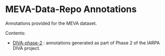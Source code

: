 # MEVA-Data-Repo Annotations

Annotations provided for the MEVA dataset.

Contents:

* [DIVA-phase-2](DIVA-phase-2) : annotations generated as part of Phase 2 of the IARPA DIVA project.

